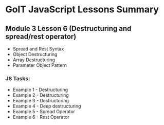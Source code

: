 # GoIT JavaScript Lessons Summary

## Module 3 Lesson 6 (Destructuring and spread/rest operator)

-   Spread and Rest Syntax
-   Object Destructuring
-   Array Destructuring
-   Parameter Object Pattern

### JS Tasks:

-   Example 1 - Destructuring
-   Example 2 - Destructuring
-   Example 3 - Destructuring
-   Example 4 - Deep destructuring
-   Example 5 - Spread Operator
-   Example 6 - Rest Operator
